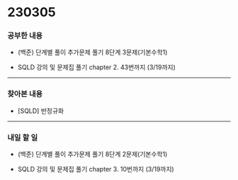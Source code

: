 # 230305

### 공부한 내용

- (백준) 단계별 풀이 추가문제 풀기 8단계 3문제(기본수학1)

- SQLD 강의 및 문제집 풀기 chapter 2. 43번까지 (3/19까지)

---

### 찾아본 내용

- [SQLD] 반정규화

---

### 내일 할 일

- (백준) 단계별 풀이 추가문제 풀기 8단계 2문제(기본수학1)

- SQLD 강의 및 문제집 풀기 chapter 3. 10번까지 (3/19까지)

